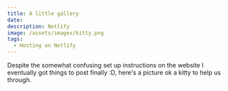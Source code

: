 ```yaml
---
title: A little gallery
date: 
description: Netlify
image: /assets/images/kitty.png
tags:
  - Hosting on Netlify
---
```


Despite the somewhat confusing set up instructions on the website I eventually got things to post finally :D, here's a picture ok a kitty to help us through.